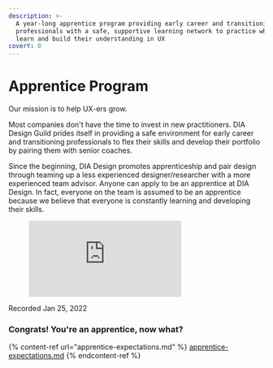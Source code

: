 ```yaml
---
description: >-
  A year-long apprentice program providing early career and transitioning
  professionals with a safe, supportive learning network to practice what they
  learn and build their understanding in UX
coverY: 0
---
```


# Apprentice Program

Our mission is to help UX-ers grow.

Most companies don't have the time to invest in new practitioners. DIA Design Guild prides itself in providing a safe environment for early career and transitioning professionals to flex their skills and develop their portfolio by pairing them with senior coaches.

Since the beginning, DIA Design promotes apprenticeship and pair design through teaming up a less experienced designer/researcher with a more experienced team advisor. Anyone can apply to be an apprentice at DIA Design. In fact, everyone on the team is assumed to be an apprentice because we believe that everyone is constantly learning and developing their skills.

<!-- blank line -->
<figure class="video_container">
  <iframe src="https://www.youtube.com/embed/fO5HZE6cBcI" frameborder="0" allowfullscreen="true"> </iframe>
</figure>
<!-- blank line -->
Recorded Jan 25, 2022

### Congrats! You're an apprentice, now what?

{% content-ref url="apprentice-expectations.md" %}
[apprentice-expectations.md](apprentice-expectations.md)
{% endcontent-ref %}
